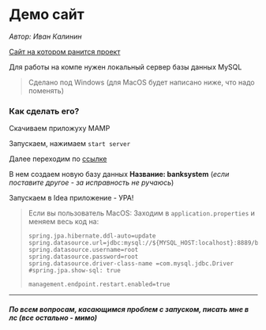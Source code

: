# Демо сайт
*Автор: Иван Калинин*

[Сайт на котором ранится проект](http://localhost:2003)

Для работы на компе нужен локальный сервер базы данных MySQL

> Сделано под Windows (для MacOS будет написано ниже, что надо поменять)

### Как сделать его?

Скачиваем приложуху MAMP

Запускаем, нажимаем `start server`

Далее переходим по [ссылке](http://localhost/phpMyAdmin/sql.php)

В нем создаем новую базу данных **Название: banksystem** (*если поставите другое - за исправность не ручаюсь*)

Запускаем в Idea приложение - УРА!

> Если вы пользователь MacOS:
> Заходим в `application.properties` и меняем весь код на:
>
>```
>spring.jpa.hibernate.ddl-auto=update
>spring.datasource.url=jdbc:mysql://${MYSQL_HOST:localhost}:8889/banksystem
>spring.datasource.username=root
>spring.datasource.password=root
>spring.datasource.driver-class-name =com.mysql.jdbc.Driver
>#spring.jpa.show-sql: true
>
>management.endpoint.restart.enabled=true
>```

---

##### По всем вопросам, касающимся проблем с запуском, писать мне в лс (все остально - мимо)
